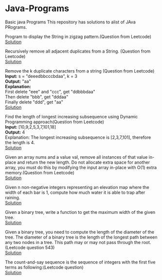 # Java-Programs
Basic java Programs
This repository has solutions to alist of JAva PRograms.

Program to display the String in zigzag pattern.(Question from Leetcode)<br />
[Solution](https://github.com/Madhurima1997/Java-Programs/blob/master/zigzag.java)<br />

Recursively remove all adjacent duplicates from a String. (Question from Leetcode)<br />
[Solution](https://github.com/Madhurima1997/Java-Programs/blob/master/remove-duplicate-string.java)<br />

Remove the k duplicate characters from a string (Question from Leetcode)<br />
<b>Input:</b> s = "deeedbbcccbdaa", k = 3<br />
<b>Output:</b> "aa"<br />
<b>Explanation:</b> <br />
First delete "eee" and "ccc", get "ddbbbdaa"<br />
Then delete "bbb", get "dddaa"<br />
Finally delete "ddd", get "aa"<br />
[Solution](https://github.com/Madhurima1997/Java-Programs/blob/master/k-duplicate-remove.java)<br />

Find the length of longest increasing subsequence using Dynamic Programming approach(Question from Leetcode)<br />
<b>Input:</b> [10,9,2,5,3,7,101,18] <br />
<b>Output:</b> 4 <br />
Explanation: The longest increasing subsequence is [2,3,7,101], therefore the length is 4. <br />
[Solution](https://github.com/Madhurima1997/Java-Programs/blob/master/LIS.java)<br />

Given an array nums and a value val, remove all instances of that value in-place and return the new length. Do not allocate extra space for another array, you must do this by modifying the input array in-place with O(1) extra memory.(Question from Leetcode) <br />
[Solution](https://github.com/Madhurima1997/Java-Programs/blob/master/remove-ele.java)<br />

Given n non-negative integers representing an elevation map where the width of each bar is 1, compute how much water it is able to trap after raining.<br />
[Solution](https://github.com/Madhurima1997/Java-Programs/blob/master/trap-rain.java)

Given a binary tree, write a function to get the maximum width of the given tree.<br />
[Solution](https://github.com/Madhurima1997/Java-Programs/blob/master/binarytree_width.java)

Given a binary tree, you need to compute the length of the diameter of the tree. The diameter of a binary tree is the length of the longest path between any two nodes in a tree. This path may or may not pass through the root.(Leetcode question 543) <br />
[Solution](https://github.com/Madhurima1997/Java-Programs/blob/master/diameterofBinaryTree.java)

The count-and-say sequence is the sequence of integers with the first five terms as following:(Leetcode question)<br />
[Solution](https://github.com/Madhurima1997/Java-Programs/blob/master/count_n_say.java)
